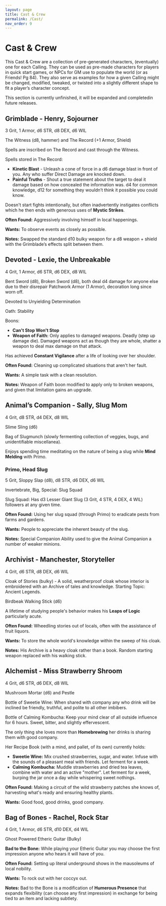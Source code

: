 ```yaml
---
layout: page
title: Cast & Crew
permalink: /Cast/
nav_order: 9
---
```


# Cast & Crew

This Cast & Crew are a collection of pre-generated characters, (eventually) one for each Calling. They can be used as pre-made characters for players in quick start games, or NPCs for GM use to populate the world (or as Friends! Pg 84). They also serve as examples for how a given Calling might be changed, modified, tweaked, or twisted into a slightly different shape to fit a player’s character concept.

This section is currently unfinished, it will be expanded and completedin future releases.

## Grimblade - Henry, Sojourner

3 Grit, 1 Armor, d6 STR, d8 DEX, d6 WIL

The Witness (d8, hammer) and The Record (+1 Armor, Shield)

Spells are inscribed on The Record and cast through the Witness.

Spells stored in The Record:

* **Kinetic Blast** - Unleash a cone of force in a d6 damage blast in front of you. Any who suffer Direct Damage are knocked down.
* **Painful Truths** - Shout a true statement about the target to deal it damage based on how concealed the information was. d4 for common knowledge, d12 for something they wouldn’t think it possible you could know.

Doesn't start fights intentionally, but often inadvertently instigates conflicts which he then ends with generous uses of **Mystic Strikes**.

**Often Found:** Aggressively involving himself in local happenings.

**Wants:** To observe events as closely as possible.

**Notes:** Swapped the standard d10 bulky weapon for a d8 weapon + shield with the Grimblade’s effects split between them.

## Devoted - Lexie, the Unbreakable

4 Grit, 1 Armor, d6 STR, d6 DEX, d8 WIL

Bent Sword (d8), Broken Sword (d8), both deal d4 damage for anyone else due to their disrepair
Patchwork Armor (1 Armor), decoration long since worn off.

Devoted to Unyielding Determination

Oath: Stability

Boons:

* **Can't Stop Won't Stop**
* **Weapon of Faith:** Only applies to damaged weapons. Deadly (step up damage die). Damaged weapons act as though they are whole, shatter a weapon to deal max damage on that attack.

Has achieved **Constant Vigilance** after a life of looking over her shoulder.

**Often Found:** Cleaning up complicated situations that aren't her fault.

**Wants:** A simple task with a clean resolution.

**Notes:** Weapon of Faith boon modified to apply only to broken weapons, and given that limitation gains an upgrade.

## Animal’s Companion - Sally, Slug Mom

4 Grit, d8 STR, d4 DEX, d8 WIL

Slime Sling (d6)

Bag of Slugmunch (slowly fermenting collection of veggies, bugs, and unidentifiable miscellanea). 

Enjoys spending time meditating on the nature of being a slug while **Mind Melding** with Primo.

### Primo, Head Slug

5 Grit, Sloppy Slap (d8), d8 STR, d6 DEX, d6 WIL

Invertebrate, Big, Special: Slug Squad 

Slug Squad: Has d3 Lesser Giant Slug (3 Grit, 4 STR, 4 DEX, 4 WIL) followers at any given time.

**Often Found:** Using her slug squad (through Primo) to eradicate pests from farms and gardens.

**Wants:** People to appreciate the inherent beauty of the slug.

**Notes:** Special Companion Ability used to give the Animal Companion a number of weaker minions.

## Archivist - Manchester, Storyteller

4 Grit, d6 STR, d8 DEX, d6 WIL

Cloak of Stories (bulky) - A solid, weatherproof cloak whose interior is embroidered with an Archive of tales and knowledge. Starting Topic: Ancient Legends.

Birdbeak Walking Stick (d6)

A lifetime of studying people's behavior makes his **Leaps of Logic** particularly acute.

**Often Found:** Wheedling stories out of locals, often with the assistance of fruit liquors.

**Wants:** To store the whole world's knowledge within the sweep of his cloak.

**Notes:** His Archive is a heavy cloak rather than a book. Random starting weapon replaced with his walking stick.

## Alchemist - Miss Strawberry Shroom

4 Grit, d6 STR, d6 DEX, d8 WIL

Mushroom Mortar (d6) and Pestle

Bottle of Sweetie Wine: When shared with company any who drink will be inclined be friendly, truthful, and polite to all other imbibers.

Bottle of Calming Kombucha: Keep your mind clear of all outside influence for 6 hours. Sweet, bitter, and slightly effervescent.

The only thing she loves more than **Homebrewing** her drinks is sharing them with good company.

Her Recipe Book (with a mind, and pallet, of its own) currently holds:

* **Sweetie Wine:** Mix crushed strawberries, sugar, and water. Infuse with the sounds of a pleasant meal with friends. Let ferment for a week. 
* **Calming Kombucha:** Muddle strawberries and dried tea leaves, combine with water and an active "mother". Let ferment for a week, burping the jar once a day while whispering sweet nothings.

**Often Found:** Making a circuit of the wild strawberry patches she knows of, harvesting what's ready and ensuring healthy plants.

**Wants:** Good food, good drinks, good company.

## Bag of Bones - Rachel, Rock Star

4 Grit, 1 Armor, d6 STR, d10 DEX, d4 WIL

Ghost Powered Etheric Guitar (Bulky)

**Bad to the Bone:** While playing your Etheric Guitar you may choose the first impression anyone who hears it will have of you. 

**Often Found:** Setting up literal underground shows in the mausoleums of local nobility.

**Wants:** To rock out with her coccyx out.

**Notes:** Bad to the Bone is a modification of **Humerous Presence** that expands flexibility (can choose any first impression) in exchange for being tied to an item and lacking subtlety.